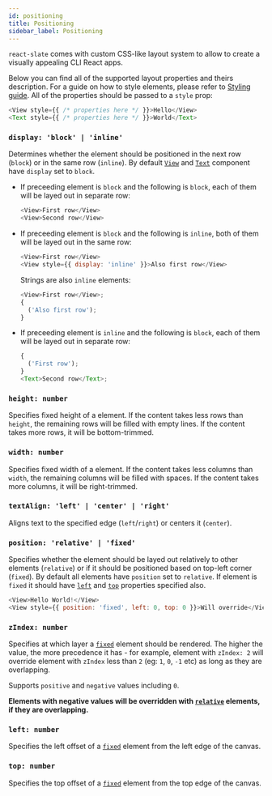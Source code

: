 ```yaml
---
id: positioning
title: Positioning
sidebar_label: Positioning
---
```


`react-slate` comes with custom CSS-like layout system to allow to create a visually appealing CLI React apps.

Below you can find all of the supported layout properties and theirs description. For a guide on how to style elements, please refer to [Styling guide](./styling.md). All of the properties should be passed to a `style` prop:

```js
<View style={{ /* properties here */ }}>Hello</View>
<Text style={{ /* properties here */ }}>World</Text>
```

### `display: 'block' | 'inline'`

Determines whether the element should be positioned in the next row (`block`) or in the same row (`inline`). By default [`View`](./view-component.md) and [`Text`](./text-component.md) component have `display` set to `block`.

* If preceeding element is `block` and the following is `block`, each of them will be layed out in separate row:

  ```js
  <View>First row</View>
  <View>Second row</View>
  ```

* If preceeding element is `block` and the following is `inline`, both of them will be layed out in the same row:

  ```js
  <View>First row</View>
  <View style={{ display: 'inline' }}>Also first row</View>
  ```

  Strings are also `inline` elements:

  ```js
  <View>First row</View>;
  {
    ('Also first row');
  }
  ```

* If preceeding element is `inline` and the following is `block`, each of them will be layed out in separate row:

  ```js
  {
    ('First row');
  }
  <Text>Second row</Text>;
  ```

### `height: number`

Specifies fixed height of a element. If the content takes less rows than `height`, the remaining rows will be filled with empty lines. If the content takes more rows, it will be bottom-trimmed.

### `width: number`

Specifies fixed width of a element. If the content takes less columns than `width`, the remaining columns will be filled with spaces. If the content takes more columns, it will be right-trimmed.

### `textAlign: 'left' | 'center' | 'right'`

Aligns text to the specified edge (`left`/`right`) or centers it (`center`).

### `position: 'relative' | 'fixed'`

Specifies whether the element should be layed out relatively to other elements (`relative`) or if it should be positioned based on top-left corner (`fixed`). By default all elements have `position` set to `relative`. If element is `fixed` it should have [`left`](#left-number) and [`top`](#top-number) properties specified also.

```js
<View>Hello World!</View>
<View style={{ position: 'fixed', left: 0, top: 0 }}>Will override</View>
```

### `zIndex: number`

Specifies at which layer a [`fixed`](#position-relative-fixed) element should be rendered. The higher the value, the more precedence it has - for example, element with `zIndex: 2` will override element with `zIndex` less than `2` (eg: `1`, `0`, `-1` etc) as long as they are overlapping.

Supports `positive` and `negative` values including `0`.

**Elements with negative values will be overridden with [`relative`](#position-relative-fixed) elements, if they are overlapping.**

### `left: number`

Specifies the left offset of a [`fixed`](#position-relative-fixed) element from the left edge of the canvas.

### `top: number`

Specifies the top offset of a [`fixed`](#position-relative-fixed) element from the top edge of the canvas.
